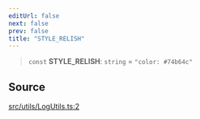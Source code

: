 ```yaml
---
editUrl: false
next: false
prev: false
title: "STYLE_RELISH"
---
```


> `const` **STYLE\_RELISH**: `string` = `"color: #74b64c"`

## Source

[src/utils/LogUtils.ts:2](https://github.com/relishinc/dill-pixel/blob/543438455c9a47928084300159416186c2aa1095/src/utils/LogUtils.ts#L2)
